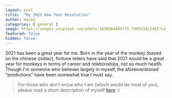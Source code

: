 ```yaml
---
layout: post
title:  "My 2022 New Year Resolution"
author: david
categories: [ general ]
image: https://images.unsplash.com/photo-1638904805775-7d95234c2401?ixlib=rb-1.2.1&ixid=MnwxMjA3fDB8MHxwaG90by1wYWdlfHx8fGVufDB8fHx8&auto=format&fit=crop&w=1470&q=80
featured: false
hidden: false
---
```


2021 has been a great year for me. Born in the year of the monkey (based on the chinese zodiac), fortune tellers have said that 2021 would be a great year for monkeys in terms of career and relationships, not so much health. Though I'm someone who believes largely in myself, the aforementioned "predictions" have been somewhat true I must say.

> For those who don't know who I am (which would be most of you), please read a short description of myself [here][about-me] :)

[about-me]: https://davidcjw.github.io/about